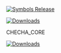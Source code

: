 ﻿[![Symbols Release](https://img.shields.io/github/v/release/Checha-hub-DAO/checha_core?label=Symbols&sort=semver)](https://github.com/Checha-hub-DAO/checha_core/releases/latest)

[![Downloads](https://img.shields.io/github/downloads/Checha-hub-DAO/checha_core/total?label=Downloads)](https://github.com/Checha-hub-DAO/checha_core/releases)

CHECHA_CORE

[![Downloads](https://img.shields.io/github/downloads/Checha-hub-DAO/checha_core/total?label=Downloads)](https://github.com/Checha-hub-DAO/checha_core/releases)


